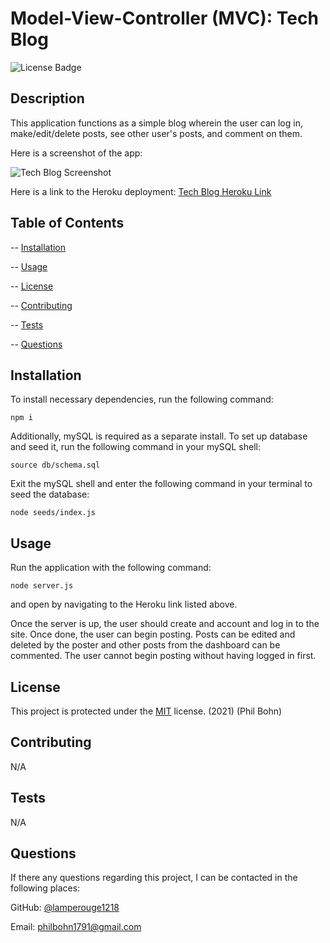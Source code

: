 # Model-View-Controller (MVC): Tech Blog

![License Badge](https://img.shields.io/badge/license-MIT-blue)

## Description 

This application functions as a simple blog wherein the user can log in, make/edit/delete posts, see other user's posts, and comment on them.   

Here is a screenshot of the app: 

![Tech Blog Screenshot]()

Here is a link to the Heroku deployment: [Tech Blog Heroku Link]()

## Table of Contents

-- [Installation](#installation)

-- [Usage](#usage)

-- [License](#license)

-- [Contributing](#contributing)

-- [Tests](#tests)

-- [Questions](#questions)

## Installation
  
To install necessary dependencies, run the following command:

    npm i

Additionally, mySQL is required as a separate install. To set up database and seed it, run the following command in your mySQL shell:

    source db/schema.sql
    
Exit the mySQL shell and enter the following command in your terminal to seed the database:

    node seeds/index.js

## Usage

Run the application with the following command:

    node server.js

and open by navigating to the Heroku link listed above. 

Once the server is up, the user should create and account and log in to the site. Once done, the user can begin posting. Posts can be edited and deleted by the poster and other posts from the dashboard can be commented. The user cannot begin posting without having logged in first. 

## License

This project is protected under the [MIT](https://choosealicense.com/licenses/mit/) license. (2021) (Phil Bohn)

## Contributing

N/A

## Tests

N/A

## Questions

If there any questions regarding this project, I can be contacted in the following places:

GitHub: [@lamperouge1218](https://github.com/lamperouge1218)

Email: philbohn1791@gmail.com
